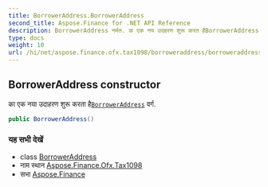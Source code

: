 ```yaml
---
title: BorrowerAddress.BorrowerAddress
second_title: Aspose.Finance for .NET API Reference
description: BorrowerAddress नर्मत. क एक नय उदहरण शुरू करत हैBorrowerAddress वर्ग.
type: docs
weight: 10
url: /hi/net/aspose.finance.ofx.tax1098/borroweraddress/borroweraddress/
---
```

## BorrowerAddress constructor

का एक नया उदाहरण शुरू करता है[`BorrowerAddress`](../) वर्ग.

```csharp
public BorrowerAddress()
```

### यह सभी देखें

* class [BorrowerAddress](../)
* नाम स्थान [Aspose.Finance.Ofx.Tax1098](../../borroweraddress/)
* सभा [Aspose.Finance](../../../)


